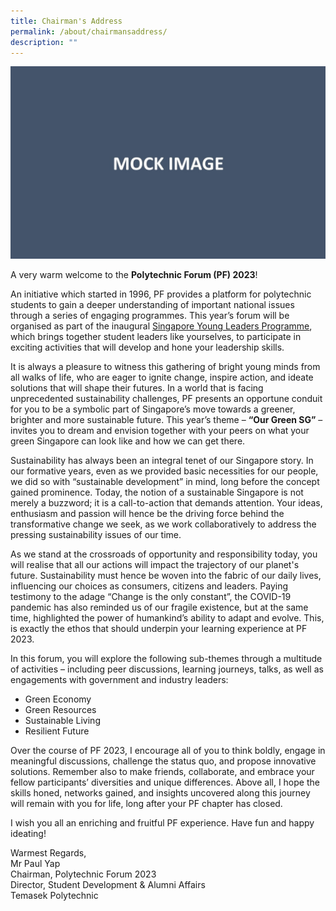 ```yaml
---
title: Chairman's Address
permalink: /about/chairmansaddress/
description: ""
---
```

![](/images/PF%202023/Homepage/chairman%20-%20mock%20image.jpg)

A very warm welcome to the **Polytechnic Forum (PF) 2023**!

An initiative which started in 1996, PF provides a platform for polytechnic students to gain a deeper understanding of important national issues through a series of engaging programmes. This year’s forum will be organised as part of the inaugural [Singapore Young Leaders Programme](https://www.moe.gov.sg/news/press-releases/20230530-lee-kuan-yew-centennial-fund-launched-to-support-about-2000-students-annually-through-scholarships-and-programmes), which brings together student leaders like yourselves, to participate in exciting activities that will develop and hone your leadership skills.&nbsp;

It is always a pleasure to witness this gathering of bright young minds from all walks of life, who are eager to ignite change, inspire action, and ideate solutions that will shape their futures. In a world that is facing unprecedented sustainability challenges, PF presents an opportune conduit for you to be a symbolic part of Singapore’s move towards a greener, brighter and more sustainable future. This year’s theme – **“Our Green SG”** – invites you to dream and envision together with your peers on what your green Singapore can look like and how we can get there.

Sustainability has always been an integral tenet of our Singapore story. In our formative years, even as we provided basic necessities for our people, we did so with “sustainable development” in mind, long before the concept gained prominence. Today, the notion of a sustainable Singapore is not merely a buzzword; it is a call-to-action that demands attention. Your ideas, enthusiasm and passion will hence be the driving force behind the transformative change we seek, as we work collaboratively to address the pressing sustainability issues of our time.

As we stand at the crossroads of opportunity and responsibility today, you will realise that all our actions will impact the trajectory of our planet's future. Sustainability must hence be woven into the fabric of our daily lives, influencing our choices as consumers, citizens and leaders. Paying testimony to the adage “Change is the only constant”, the COVID-19 pandemic has also reminded us of our fragile existence, but at the same time, highlighted the power of humankind’s ability to adapt and evolve.&nbsp;This, is exactly the ethos that should underpin your learning experience at PF 2023.

In this forum, you will explore the following sub-themes through a multitude of activities – including peer discussions, learning journeys, talks, as well as engagements with government and industry leaders:

* Green Economy
* Green Resources
* Sustainable Living
* Resilient Future

Over the course of PF 2023, I encourage all of you to think boldly, engage in meaningful discussions, challenge the status quo, and propose innovative solutions. Remember also to make friends, collaborate, and embrace your fellow participants’ diversities and unique differences. Above all, I hope the skills honed, networks gained, and insights uncovered along this journey will remain with you for life, long after your PF chapter has closed.

I wish you all an enriching and fruitful PF experience. Have fun and happy ideating!

Warmest Regards,<br>
Mr Paul Yap<br>
Chairman, Polytechnic Forum 2023<br>
Director, Student Development &amp; Alumni Affairs<br>
Temasek Polytechnic
